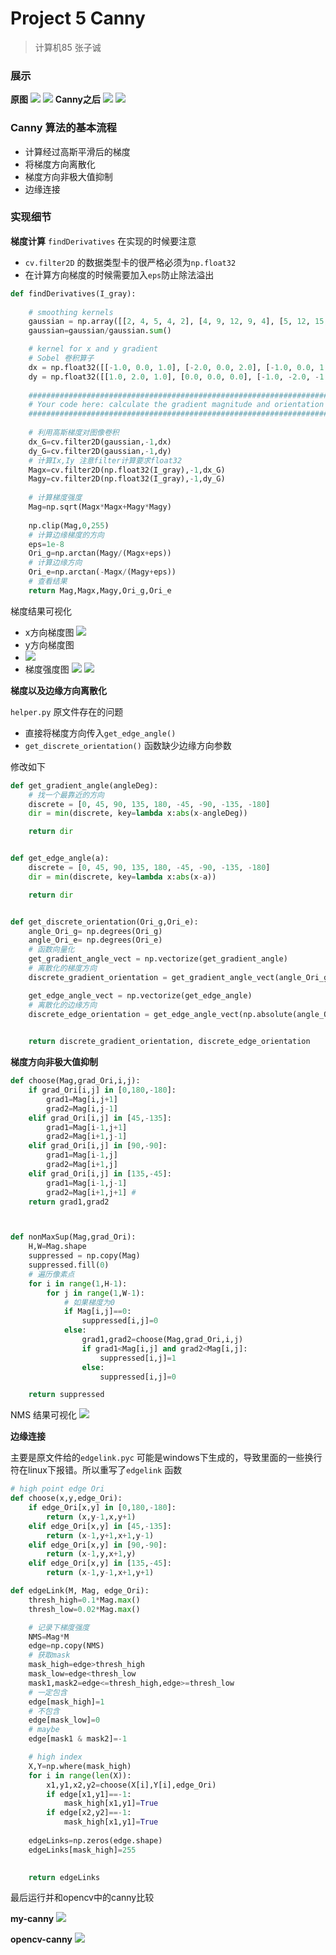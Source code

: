 # Project 5 Canny
> 计算机85 张子诚
### 展示
**原图**
![](img/16068.jpg)
![](img/3096.jpg)
**Canny之后**
![](result/canny-16068.jpg)
![](result/canny-3096.jpg)
### Canny 算法的基本流程

* 计算经过高斯平滑后的梯度
* 将梯度方向离散化
* 梯度方向非极大值抑制
* 边缘连接

### 实现细节

**梯度计算**
`findDerivatives` 在实现的时候要注意
* `cv.filter2D` 的数据类型卡的很严格必须为`np.float32`
* 在计算方向梯度的时候需要加入`eps`防止除法溢出
```python
def findDerivatives(I_gray):
    
    # smoothing kernels
    gaussian = np.array([[2, 4, 5, 4, 2], [4, 9, 12, 9, 4], [5, 12, 15, 12, 5], [4, 9, 12, 9, 4], [2, 4, 5, 4, 2]],dtype=np.float32) 
    gaussian=gaussian/gaussian.sum()

    # kernel for x and y gradient
    # Sobel 卷积算子
    dx = np.float32([[-1.0, 0.0, 1.0], [-2.0, 0.0, 2.0], [-1.0, 0.0, 1.0]])
    dy = np.float32([[1.0, 2.0, 1.0], [0.0, 0.0, 0.0], [-1.0, -2.0, -1.0]])
    
    ###############################################################################
    # Your code here: calculate the gradient magnitude and orientation
    ###############################################################################
    
    # 利用高斯梯度对图像卷积
    dx_G=cv.filter2D(gaussian,-1,dx)
    dy_G=cv.filter2D(gaussian,-1,dy)
    # 计算Ix,Iy 注意filter计算要求float32
    Magx=cv.filter2D(np.float32(I_gray),-1,dx_G)
    Magy=cv.filter2D(np.float32(I_gray),-1,dy_G)
    
    # 计算梯度强度
    Mag=np.sqrt(Magx*Magx+Magy*Magy)
    
    np.clip(Mag,0,255)
    # 计算边缘梯度的方向
    eps=1e-8
    Ori_g=np.arctan(Magy/(Magx+eps))
    # 计算边缘方向
    Ori_e=np.arctan(-Magx/(Magy+eps))
    # 查看结果
    return Mag,Magx,Magy,Ori_g,Ori_e
```
梯度结果可视化
* x方向梯度图
  ![](test/Ix(1).png)
* y方向梯度图
* ![](test/Iy(1).png)
* 梯度强度图
  ![](test/Im(1).png)
  ![](test/Im(2).png)


**梯度以及边缘方向离散化**

`helper.py` 原文件存在的问题
* 直接将梯度方向传入`get_edge_angle()`
* `get_discrete_orientation()` 函数缺少边缘方向参数 

修改如下
```python
def get_gradient_angle(angleDeg):
    # 找一个最靠近的方向
    discrete = [0, 45, 90, 135, 180, -45, -90, -135, -180]
    dir = min(discrete, key=lambda x:abs(x-angleDeg))

    return dir


def get_edge_angle(a):
    discrete = [0, 45, 90, 135, 180, -45, -90, -135, -180]
    dir = min(discrete, key=lambda x:abs(x-a))

    return dir


def get_discrete_orientation(Ori_g,Ori_e):
    angle_Ori_g= np.degrees(Ori_g)
    angle_Ori_e= np.degrees(Ori_e)
    # 函数向量化
    get_gradient_angle_vect = np.vectorize(get_gradient_angle)
    # 离散化的梯度方向
    discrete_gradient_orientation = get_gradient_angle_vect(angle_Ori_g)

    get_edge_angle_vect = np.vectorize(get_edge_angle)
    # 离散化的边缘方向
    discrete_edge_orientation = get_edge_angle_vect(np.absolute(angle_Ori_e))
    

    return discrete_gradient_orientation, discrete_edge_orientation
```

**梯度方向非极大值抑制**

```python
def choose(Mag,grad_Ori,i,j):
    if grad_Ori[i,j] in [0,180,-180]:
        grad1=Mag[i,j+1]
        grad2=Mag[i,j-1]
    elif grad_Ori[i,j] in [45,-135]:
        grad1=Mag[i-1,j+1]
        grad2=Mag[i+1,j-1]
    elif grad_Ori[i,j] in [90,-90]:
        grad1=Mag[i-1,j] 
        grad2=Mag[i+1,j]
    elif grad_Ori[i,j] in [135,-45]:
        grad1=Mag[i-1,j-1]
        grad2=Mag[i+1,j+1] #
    return grad1,grad2



def nonMaxSup(Mag,grad_Ori):
    H,W=Mag.shape
    suppressed = np.copy(Mag)
    suppressed.fill(0)
    # 遍历像素点
    for i in range(1,H-1): 
        for j in range(1,W-1):
            # 如果梯度为0
            if Mag[i,j]==0:
                suppressed[i,j]=0
            else:
                grad1,grad2=choose(Mag,grad_Ori,i,j)
                if grad1<Mag[i,j] and grad2<Mag[i,j]:
                    suppressed[i,j]=1
                else:
                    suppressed[i,j]=0

    return suppressed
```
NMS 结果可视化
![](test/nms.png)

**边缘连接**

主要是原文件给的`edgelink.pyc` 可能是windows下生成的，导致里面的一些换行符在linux下报错。所以重写了`edgelink` 函数

```python
# high point edge Ori
def choose(x,y,edge_Ori):
    if edge_Ori[x,y] in [0,180,-180]:
        return (x,y-1,x,y+1)
    elif edge_Ori[x,y] in [45,-135]:
        return (x-1,y+1,x+1,y-1)
    elif edge_Ori[x,y] in [90,-90]:
        return (x-1,y,x+1,y)
    elif edge_Ori[x,y] in [135,-45]:
        return (x-1,y-1,x+1,y+1)

def edgeLink(M, Mag, edge_Ori):
    thresh_high=0.1*Mag.max()
    thresh_low=0.02*Mag.max()

    # 记录下梯度强度
    NMS=Mag*M 
    edge=np.copy(NMS)
    # 获取mask
    mask_high=edge>thresh_high
    mask_low=edge<thresh_low
    mask1,mask2=edge<=thresh_high,edge>=thresh_low
    # 一定包含
    edge[mask_high]=1
    # 不包含
    edge[mask_low]=0
    # maybe
    edge[mask1 & mask2]=-1

    # high index
    X,Y=np.where(mask_high)
    for i in range(len(X)):
        x1,y1,x2,y2=choose(X[i],Y[i],edge_Ori)
        if edge[x1,y1]==-1:
            mask_high[x1,y1]=True
        if edge[x2,y2]==-1:
            mask_high[x1,y1]=True
    
    edgeLinks=np.zeros(edge.shape)
    edgeLinks[mask_high]=255
    

    return edgeLinks
```

最后运行并和opencv中的canny比较

**my-canny**
![](test/canny(1).png)

**opencv-canny**
![](test/Canny-opencv.png)

